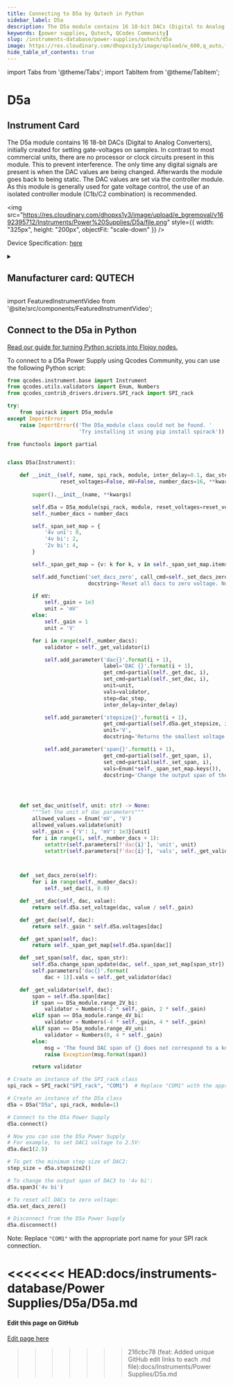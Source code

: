 ```yaml
---
title: Connecting to D5a by Qutech in Python
sidebar_label: D5a
description: The D5a module contains 16 18-bit DACs (Digital to Analog Converters), initially created for setting gate-voltages on samples. In contrast to most commercial units, there are no processor or clock circuits present in this module. This to prevent interference. The only time any digital signals are present is when the DAC values are being changed. Afterwards the module goes back to being static. The DAC values are set via the controller module. As this module is generally used for gate voltage control, the use of an isolated controller module (C1b/C2 combination) is recommended.
keywords: [power supplies, Qutech, QCodes Community]
slug: /instruments-database/power-supplies/qutech/d5a
image: https://res.cloudinary.com/dhopxs1y3/image/upload/w_600,q_auto,f_auto/e_bgremoval/v1692395712/Instruments/Power%20Supplies/D5a/file.jpg
hide_table_of_contents: true
---
```


import Tabs from '@theme/Tabs';
import TabItem from '@theme/TabItem';

# D5a

## Instrument Card

<div className="flex">

<div>

The D5a module contains 16 18-bit DACs (Digital to Analog Converters), initially created for setting gate-voltages on samples. In contrast to most commercial units, there are no processor or clock circuits present in this module. This to prevent interference. The only time any digital signals are present is when the DAC values are being changed. Afterwards the module goes back to being static. The DAC values are set via the controller module. As this module is generally used for gate voltage control, the use of an isolated controller module (C1b/C2 combination) is recommended.

</div>

<img src="https://res.cloudinary.com/dhopxs1y3/image/upload/e_bgremoval/v1692395712/Instruments/Power%20Supplies/D5a/file.png" style={{ width: "325px", height: "200px", objectFit: "scale-down" }} />

</div>

<div className="flex text-center">

<p>Device Specification: <a target="\_blank" href="/instruments-database/all-instruments/">here</a></p>

</div>

<details style={{ marginTop: "15px"}}>
<summary><h2>Manufacturer card: QUTECH</h2></summary>

<img src="https://res.cloudinary.com/dhopxs1y3/image/upload/v1692806156/Instruments/Vendor%20Logos/QuTech.png" style={{ width: "100%", height: "170px",objectFit: "scale-down" }} />

At QuTech, we work on a radically new technology with world-changing potential. Our mission: to develop scalable prototypes of a quantum computer and an inherently safe quantum internet, based on the fundamental laws of quantum mechanics.

<ul>
  <li>Headquarters: CJ Delft, Netherlands</li>
  <li>Yearly Revenue (millions, USD): 41.3</li>
  <li>Vendor Website: <a href="https://qutech.nl/">here</a></li>
</ul>
</details>

import FeaturedInstrumentVideo from '@site/src/components/FeaturedInstrumentVideo';

<FeaturedInstrumentVideo category='POWER_SUPPLIES' manufacturer='QUTECH'></FeaturedInstrumentVideo>


## Connect to the D5a in Python

[Read our guide for turning Python scripts into Flojoy nodes.](https://docs.flojoy.ai/custom-nodes/creating-custom-node/)
<Tabs>

<TabItem value="Flojoy" label="Flojoy" className="flojoy-instrument-tabs">

<NodeCardCollection category='POWER_SUPPLIES' manufacturer='QUTECH'></NodeCardCollection>

</TabItem>
<TabItem value="QCodes Community" label="QCodes Community">

To connect to a D5a Power Supply using Qcodes Community, you can use the following Python script:

```python
from qcodes.instrument.base import Instrument
from qcodes.utils.validators import Enum, Numbers
from qcodes_contrib_drivers.drivers.SPI_rack import SPI_rack

try:
    from spirack import D5a_module
except ImportError:
    raise ImportError(('The D5a_module class could not be found. '
                       'Try installing it using pip install spirack'))

from functools import partial


class D5a(Instrument):

    def __init__(self, name, spi_rack, module, inter_delay=0.1, dac_step=10e-3,
                 reset_voltages=False, mV=False, number_dacs=16, **kwargs):
                 
        super().__init__(name, **kwargs)

        self.d5a = D5a_module(spi_rack, module, reset_voltages=reset_voltages)
        self._number_dacs = number_dacs

        self._span_set_map = {
            '4v uni': 0,
            '4v bi': 2,
            '2v bi': 4,
        }

        self._span_get_map = {v: k for k, v in self._span_set_map.items()}

        self.add_function('set_dacs_zero', call_cmd=self._set_dacs_zero,
                          docstring='Reset all dacs to zero voltage. No ramping is performed.')

        if mV:
            self._gain = 1e3
            unit = 'mV'
        else:
            self._gain = 1
            unit = 'V'

        for i in range(self._number_dacs):
            validator = self._get_validator(i)

            self.add_parameter('dac{}'.format(i + 1),
                               label='DAC {}'.format(i + 1),
                               get_cmd=partial(self._get_dac, i),
                               set_cmd=partial(self._set_dac, i),
                               unit=unit,
                               vals=validator,
                               step=dac_step,
                               inter_delay=inter_delay)

            self.add_parameter('stepsize{}'.format(i + 1),
                               get_cmd=partial(self.d5a.get_stepsize, i),
                               unit='V',
                               docstring='Returns the smallest voltage step of the DAC.')

            self.add_parameter('span{}'.format(i + 1),
                               get_cmd=partial(self._get_span, i),
                               set_cmd=partial(self._set_span, i),
                               vals=Enum(*self._span_set_map.keys()),
                               docstring='Change the output span of the DAC. This command also updates the validator.')




    def set_dac_unit(self, unit: str) -> None:
        """Set the unit of dac parameters"""
        allowed_values = Enum('mV', 'V')
        allowed_values.validate(unit)
        self._gain = {'V': 1, 'mV': 1e3}[unit]
        for i in range(1, self._number_dacs + 1):
            setattr(self.parameters[f'dac{i}'], 'unit', unit)
            setattr(self.parameters[f'dac{i}'], 'vals', self._get_validator(i - 1))



    def _set_dacs_zero(self):
        for i in range(self._number_dacs):
            self._set_dac(i, 0.0)

    def _set_dac(self, dac, value):
        return self.d5a.set_voltage(dac, value / self._gain)

    def _get_dac(self, dac):
        return self._gain * self.d5a.voltages[dac]

    def _get_span(self, dac):
        return self._span_get_map[self.d5a.span[dac]]

    def _set_span(self, dac, span_str):
        self.d5a.change_span_update(dac, self._span_set_map[span_str])
        self.parameters['dac{}'.format(
            dac + 1)].vals = self._get_validator(dac)

    def _get_validator(self, dac):
        span = self.d5a.span[dac]
        if span == D5a_module.range_2V_bi:
            validator = Numbers(-2 * self._gain, 2 * self._gain)
        elif span == D5a_module.range_4V_bi:
            validator = Numbers(-4 * self._gain, 4 * self._gain)
        elif span == D5a_module.range_4V_uni:
            validator = Numbers(0, 4 * self._gain)
        else:
            msg = 'The found DAC span of {} does not correspond to a known one'
            raise Exception(msg.format(span))

        return validator

# Create an instance of the SPI_rack class
spi_rack = SPI_rack("SPI_rack", "COM1")  # Replace "COM1" with the appropriate port name

# Create an instance of the D5a class
d5a = D5a("D5a", spi_rack, module=1)

# Connect to the D5a Power Supply
d5a.connect()

# Now you can use the D5a Power Supply
# For example, to set DAC1 voltage to 2.5V:
d5a.dac1(2.5)

# To get the minimum step size of DAC2:
step_size = d5a.stepsize2()

# To change the output span of DAC3 to '4v bi':
d5a.span3('4v bi')

# To reset all DACs to zero voltage:
d5a.set_dacs_zero()

# Disconnect from the D5a Power Supply
d5a.disconnect()
```

Note: Replace `"COM1"` with the appropriate port name for your SPI rack connection.

<<<<<<< HEAD:docs/instruments-database/Power Supplies/D5a/D5a.md
</TabItem>
</Tabs>
=======
<SectionBreak />

[//]: # (Edit page on GitHub)

#### Edit this page on GitHub

[Edit page here](https://github.com/flojoy-ai/docs/blob/main/docs/instruments-database/Power%20Supplies/D5a/D5a.md)
>>>>>>> 216cbc78 (feat: Added unique GitHub edit links to each .md file):docs/Instruments/Power Supplies/D5a.md

